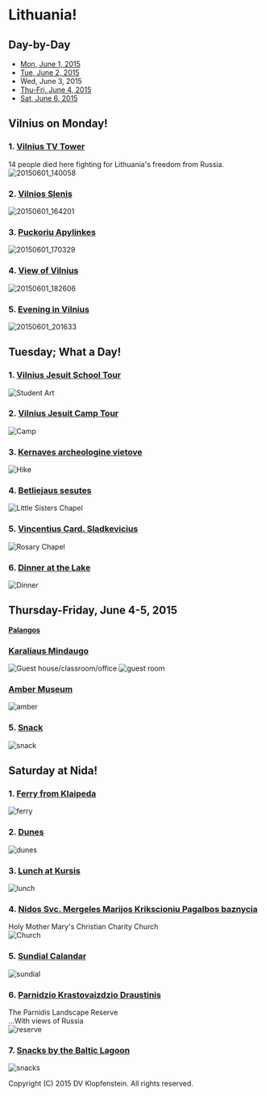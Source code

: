 # Lithuania!

## Day-by-Day<a name="day"></a>
* [Mon, June 1, 2015](#01)
* [Tue, June 2, 2015](#02)
* Wed, June 3, 2015
* [Thu-Fri, June 4, 2015](#05)
* [Sat, June 6, 2015](#06)


<a name="01"></a>
## Vilnius on Monday!

### 1. [Vilnius TV Tower](./v01/tvtower.md)<a name="tvtower"></a>
14 people died here fighting for Lithuania's freedom from Russia.    
![20150601_140058](./v01/20150601_140058.jpg)

### 2. [Vilnios Slenis](./v01/slenis.md)<a name="slenis"></a>
![20150601_164201](./v01/20150601_164201.jpg)

### 3. [Puckoriu Apylinkes](./v01/oldmill.md)<a name="oldmill"></a>
![20150601_170329](./v01/20150601_170329.jpg)

### 4. [View of Vilnius](./v01/view.md)<a name="view"></a>
![20150601_182606](./v01/20150601_182606.jpg)

### 5. [Evening in Vilnius](./v01/eve.md)<a name="eve"></a>
![20150601_201633](./v01/20150601_201633.jpg)


<a name="02"></a>
## Tuesday; What a Day!

### 1. [Vilnius Jesuit School Tour](./v02/School_Tour.md)
![Student Art](./v02/20150602_103552.jpg)

### 2. [Vilnius Jesuit Camp Tour](./v02/Camp_Tour.md)
![Camp](./v02/20150602_142915.jpg)

### 3. [Kernaves archeologine vietove](./v02/Kernaves.md)
![Hike](./v02/20150602_161833.jpg)

### 4. [Betliejaus sesutes](./v02/Sisters.md)
![Little Sisters Chapel](./v02/20150602_171832.jpg)

### 5. [Vincentius Card. Sladkevicius](./v02/Rosary.md)
![Rosary Chapel](./v02/20150602_204504.jpg)

### 6. [Dinner at the Lake](./v02/Dinner.md)
![Dinner](./v02/20150602_212526.jpg)


<a name="05"></a>
## Thursday-Friday, June 4-5, 2015
[**Palangos**](./v05/README.md)

<a name="housing"></a>
### [Karaliaus Mindaugo](housing.md)
![Guest house/classroom/office](./v05/20150604_132709.jpg)
![guest room](./v05/20150604_132945.jpg)

<a name="amber"></a>
### [Amber Museum](amber.md)
![amber](./v05/20150605_142140.jpg)

<a name="snack"></a>
### 5. [Snack](snack.md)
![snack](./v05/20150605_154127.jpg)



<a name="06"></a>
## Saturday at Nida!

### 1. [Ferry from Klaipeda](./v06/ferry.md)
![ferry](./v06/20150606_120814.jpg)

### 2. [Dunes](./v06/dunes.md)
![dunes](./v06/20150606_131654.jpg)

### 3. [Lunch at Kursis](./v06/lunch.md)
![lunch](./v06/20150606_145731.jpg)

### 4. [Nidos Svc. Mergeles Marijos Krikscioniu Pagalbos baznycia](./v06/Church.md)    
Holy Mother Mary's Christian Charity Church    
![Church](./v06/20150606_153134.jpg)

### 5. [Sundial Calandar](./v06/sundial.md)    
![sundial](./v06/20150606_165116.jpg)

### 6. [Parnidzio Krastovaizdzio Draustinis](./v06/reserve.md)    
The Parnidis Landscape Reserve    
...With views of Russia        
![reserve](./v06/20150606_165643.jpg)

### 7. [Snacks by the Baltic Lagoon](./v06/snacks.md)    
![snacks](./v06/20150606_175156.jpg)

Copyright (C) 2015 DV Klopfenstein. All rights reserved.

